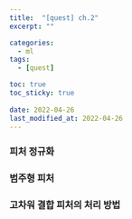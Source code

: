 ```yaml
---
title:  "[quest] ch.2"
excerpt: ""

categories:
  - ml
tags:
  - [quest]

toc: true
toc_sticky: true
 
date: 2022-04-26
last_modified_at: 2022-04-26
---
```


### 피처 정규화

### 범주형 피처

### 고차워 결합 피처의 처리 방법
